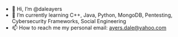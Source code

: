 - 👋 Hi, I’m @daleayers
- 🌱 I’m currently learning C++, Java, Python, MongoDB, Pentesting, Cybersecurity Frameworks, Social Engineering
- 📫 How to reach me my personal email: ayers.dale@yahoo.com 

<!---
daleayers/daleayers is a ✨ special ✨ repository because its `README.md` (this file) appears on your GitHub profile.
You can click the Preview link to take a look at your changes.
--->
